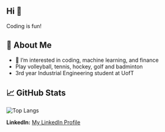 ## Hi 👋

<!--
**EthJan/EthJan** is a ✨ _special_ ✨ repository because its `README.md` (this file) appears on your GitHub profile.

Here are some ideas to get you started:

- 🔭 I’m currently working on ...
- 🌱 I’m currently learning ...
- 👯 I’m looking to collaborate on ...
- 🤔 I’m looking for help with ...
- 💬 Ask me about ...
- 📫 How to reach me: ...
- 😄 Pronouns: ...
- ⚡ Fun fact: ...
-->

Coding is fun!

## 🚀 About Me
- 🌱 I’m interested in coding, machine learning, and finance
-  Play volleyball, tennis, hockey, golf and badminton
- 3rd year Industrial Engineering student at UofT

## 📈 GitHub Stats
![Top Langs](https://github-readme-stats.vercel.app/api/top-langs/?username=EthJan&layout=compact&theme=radical)

**LinkedIn:** [My LinkedIn Profile](https://www.linkedin.com/in/ethjan/)
